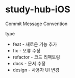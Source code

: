 # study-hub-iOS
Commit Message Convention

type
- feat - 새로운 기능 추가<br>
- fix - 오류 수정<br>
- refactor - 코드 리펙토링<br>
- docs - 문서 수정
- design - 사용자 UI 변경
